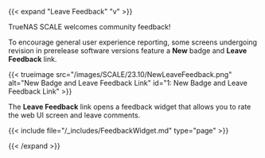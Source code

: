 ---
---

{{< expand "Leave Feedback" "v" >}}

TrueNAS SCALE welcomes community feedback!

To encourage general user experience reporting, some screens undergoing revision in prerelease software versions feature a **New** badge and **Leave Feedback** link.

{{< trueimage src="/images/SCALE/23.10/NewLeaveFeedback.png" alt="New Badge and Leave Feedback Link" id="1: New Badge and Leave Feedback Link" >}}

The **Leave Feedback** link opens a feedback widget that allows you to rate the web UI screen and leave comments.

{{< include file="/_includes/FeedbackWidget.md" type="page" >}}

{{< /expand >}}
